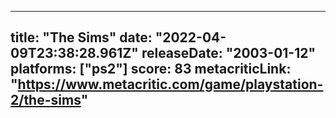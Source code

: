 
---
title: "The Sims"
date: "2022-04-09T23:38:28.961Z"
releaseDate: "2003-01-12"
platforms: ["ps2"]
score: 83
metacriticLink: "https://www.metacritic.com/game/playstation-2/the-sims"
---
